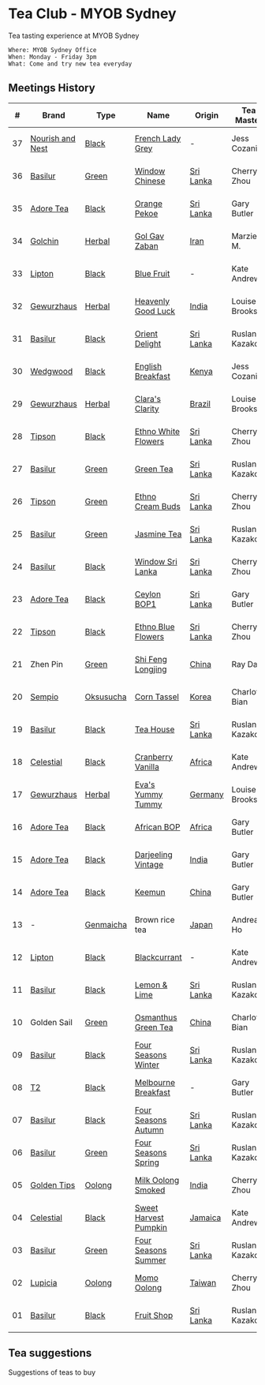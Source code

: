 # Tea Club - MYOB Sydney
Tea tasting experience at MYOB Sydney

```
Where: MYOB Sydney Office
When: Monday - Friday 3pm
What: Come and try new tea everyday
```

## Meetings History

| #  | Brand            | Type        | Name                        | Origin      | Tea Master     | Date     |
|----|------------------|-------------|-----------------------------|-------------|----------------|----------|
| 37 | [Nourish and Nest] | [Black]     | [French Lady Grey]          | -           | Jess Cozanitis | 22-08-16 |
| 36 | [Basilur]        | [Green]     | [Window Chinese]            | [Sri Lanka] | Cherry Zhou    | 19-08-16 |
| 35 | [Adore Tea]      | [Black]     | [Orange Pekoe]              | [Sri Lanka] | Gary Butler    | 18-08-16 |
| 34 | [Golchin]        | [Herbal]    | [Gol Gav Zaban]             | [Iran]      | Marzieh M.     | 17-08-16 |
| 33 | [Lipton]         | [Black]     | [Blue Fruit]                | -           | Kate Andrews   | 16-08-16 |
| 32 | [Gewurzhaus]     | [Herbal]    | [Heavenly Good Luck]        | [India]     | Louise Brooks  | 15-08-16 |
| 31 | [Basilur]        | [Black]     | [Orient Delight]            | [Sri Lanka] | Ruslan Kazakov | 12-08-16 |
| 30 | [Wedgwood]       | [Black]     | [English Breakfast]         | [Kenya]     | Jess Cozanitis | 10-08-16 |
| 29 | [Gewurzhaus]     | [Herbal]    | [Clara's Clarity]           | [Brazil]    | Louise Brooks  | 09-08-16 |
| 28 | [Tipson]         | [Black]     | [Ethno White Flowers]       | [Sri Lanka] | Cherry Zhou    | 02-08-16 |
| 27 | [Basilur]        | [Green]     | [Green Tea]                 | [Sri Lanka] | Ruslan Kazakov | 29-07-16 |
| 26 | [Tipson]         | [Green]     | [Ethno Cream Buds]          | [Sri Lanka] | Cherry Zhou    | 27-07-16 |
| 25 | [Basilur]        | [Green]     | [Jasmine Tea]               | [Sri Lanka] | Ruslan Kazakov | 26-07-16 |
| 24 | [Basilur]        | [Black]     | [Window Sri Lanka]          | [Sri Lanka] | Cherry Zhou    | 21-07-16 |
| 23 | [Adore Tea]      | [Black]     | [Ceylon BOP1]               | [Sri Lanka] | Gary Butler    | 20-07-16 |
| 22 | [Tipson]         | [Black]     | [Ethno Blue Flowers]        | [Sri Lanka] | Cherry Zhou    | 19-07-16 |
| 21 | Zhen Pin         | [Green]     | [Shi Feng Longjing]         | [China]     | Ray Dai        | 18-07-16 |
| 20 | [Sempio]         | [Oksusucha] | [Corn Tassel]               | [Korea]     | Charlotte Bian | 15-07-16 |
| 19 | [Basilur]        | [Black]     | [Tea House]                 | [Sri Lanka] | Ruslan Kazakov | 14-07-16 |
| 18 | [Celestial]      | [Black]     | [Cranberry Vanilla]         | [Africa]    | Kate Andrews   | 13-07-16 |
| 17 | [Gewurzhaus]     | [Herbal]    | [Eva's Yummy Tummy]         | [Germany]   | Louise Brooks  | 12-07-16 |
| 16 | [Adore Tea]      | [Black]     | [African BOP]               | [Africa]    | Gary Butler    | 11-07-16 |
| 15 | [Adore Tea]      | [Black]     | [Darjeeling Vintage]        | [India]     | Gary Butler    | 08-07-16 |
| 14 | [Adore Tea]      | [Black]     | [Keemun]                    | [China]     | Gary Butler    | 07-07-16 |
| 13 | -                | [Genmaicha] | Brown rice tea              | [Japan]     | Andrea Ho      | 07-07-16 |
| 12 | [Lipton]         | [Black]     | [Blackcurrant]              | -           | Kate Andrews   | 06-07-16 |
| 11 | [Basilur]        | [Black]     | [Lemon & Lime]              | [Sri Lanka] | Ruslan Kazakov | 01-07-16 |
| 10 | Golden Sail      | [Green]     | [Osmanthus Green Tea]       | [China]     | Charlotte Bian | 30-06-16 |
| 09 | [Basilur]        | [Black]     | [Four Seasons Winter]       | [Sri Lanka] | Ruslan Kazakov | 29-06-16 |
| 08 | [T2]             | [Black]     | [Melbourne Breakfast]       | -           | Gary Butler    | 28-06-16 |
| 07 | [Basilur]        | [Black]     | [Four Seasons Autumn]       | [Sri Lanka] | Ruslan Kazakov | 27-06-16 |
| 06 | [Basilur]        | [Green]     | [Four Seasons Spring]       | [Sri Lanka] | Ruslan Kazakov | 24-06-16 |
| 05 | [Golden Tips]    | [Oolong]    | [Milk Oolong Smoked]        | [India]     | Cherry Zhou    | 23-06-16 |
| 04 | [Celestial]      | [Black]     | [Sweet Harvest Pumpkin]     | [Jamaica]   | Kate Andrews   | 22-06-16 |
| 03 | [Basilur]        | [Green]     | [Four Seasons Summer]       | [Sri Lanka] | Ruslan Kazakov | 21-06-16 |
| 02 | [Lupicia]        | [Oolong]    | [Momo Oolong]               | [Taiwan]    | Cherry Zhou    | 20-06-16 |
| 01 | [Basilur]        | [Black]     | [Fruit Shop]                | [Sri Lanka] | Ruslan Kazakov | 20-06-16 |

## Tea suggestions
Suggestions of teas to buy

<!-- Brand -->
[Adore Tea]: http://adoretea.com.au
[Basilur]: http://www.basilurshop.com.au
[Celestial]: http://www.celestialseasonings.com
[Gewurzhaus]: http://www.gewurzhaus.com.au
[Golchin]: http://www.golchin-tea.com
[Golden Tips]: http://www.goldentipstea.com
[Lipton]: http://www.liptontea.com
[Lupicia]: http://www.lupicia.com.au
[Nourish and Nest]: http://nourish-and-nest.myshopify.com
[Sempio]: http://www.sempio.com
[T2]: http://www.t2tea.com
[Tipson]: http://www.tipsontea.com
[Wedgwood]: http://www.wedgwood.com.au

<!-- Name -->
[French Lady Grey]: http://nourish-and-nest.myshopify.com/products/french-lady-grey-organic-tea
[Window Chinese]: http://www.basilurshop.com.au/basilur/window-collection-t-caddy-lt-chinese
[Orange Pekoe]: http://adoretea.com.au/New-Tea/Organic-Ceylon-Orange-Pekoe.html
[Gol Gav Zaban]: http://turmericsaffron.blogspot.com.au/2010/03/gol-gav-zaban-persian-herbal-flower-tea.html
[Blue Fruit]: http://www.made-in-scandinavian.com/store/p1065/Lipton_Blue_Fruit_20_-Tea_Bags_%2F_Pack_Made_in_Europe.html
[Heavenly Good Luck]: https://gewurzhaus.com.au/product/heavenly-good-luck-tea-90g-l
[Orient Delight]: http://www.basilurtea.com.au/tea_collection/oriental_collection/oriental-collection-lt-oriental-delight-100g.html
[English Breakfast]: https://www.wedgwood.com.au/wedgwood-tea-english-breakfast-140g-caddy.html
[Clara's Clarity]: http://www.gewurzhaus.com.au/professor_claras_clarity_tea
[Ethno White Flowers]: http://www.basilurshop.com.au/tipson/ethno-collection-100g-t-caddy-white-flowers
[Green Tea]: http://www.basilurtea.com.au/tea_collection/fruits_and_flower/two-layer-t-caddy-lt-jasmine-green-tea-125g.html
[Ethno Cream Buds]: http://www.basilurshop.com.au/tipson/ethno-collection-100g-t-caddy-cream-buds
[Jasmine Tea]: http://www.basilurtea.com.au/tea_collection/fruits_and_flower/two-layer-t-caddy-lt-jasmine-green-tea-125g.html
[Window Sri Lanka]: http://www.basilurshop.com.au/basilur/window-collection-t-caddy-lt-sri-lanka
[Ceylon BOP1]: http://adoretea.com.au/Black/Black-Tea/Ceylon-BOP1.html
[Ethno Blue Flowers]: http://www.basilurshop.com.au/tipson/ethno-collection-100g-t-caddy-blue-flowers
[Shi Feng Longjing]: https://en.wikipedia.org/wiki/Longjing_tea
[Corn Tassel]: http://www.sempio.com/eng/products/View.asp?mc=020101&cate1=PDZZ&cate2=PDZZ4
[Tea House]: http://www.basilurshop.com.au/basilur/festive-collection-100g-lt-tea-house
[Cranberry Vanilla]: http://www.celestialseasonings.com/products/herbal/cranberry-vanilla-wonderland
[Eva's Yummy Tummy]: http://www.gewurzhaus.com.au/evas_yummy_tummy_tea
[African BOP]: http://adoretea.com.au/African-BOP-Teza-Estate.html
[Darjeeling Vintage]: http://adoretea.com.au/Black/Black-Tea/Darjeeling-Vintage.html
[Keemun]: http://adoretea.com.au/Black/Black-Tea/Keemun.html
[Blackcurrant]: http://www.made-in-scandinavian.com/store/p1064/Lipton_Blackcurrant_20_-Tea_Bags_%2F_Pack_Made_in_Europe.html
[Lemon & Lime]: http://www.basilurshop.com.au/magic-fruits-packet-lt-lemon-lime-100g
[Osmanthus Green Tea]: http://www.teaspring.com/Osmanthus-Flower.asp
[Four Seasons Winter]: http://www.basilurtea.com.au/tea_collection/four_seasons/four-seasons-t-caddy-lt-winter-tea-125g.html
[Melbourne Breakfast]: http://www.t2tea.com/en/au/tea/melbourne-breakfast-loose-leaf-gift-cube-T125AE023.html
[Four Seasons Autumn]: http://www.basilurtea.com.au/tea_collection/four_seasons/four-seasons-t-caddy-lt-autumn-tea-125g.html
[Four Seasons Spring]: http://www.basilurshop.com.au/four-seasons-t-caddy-lt-spring-tea-125g
[Milk Oolong Smoked]: http://www.eicfinefoods.com/products/milk-oolong-tea-pouch-100g
[Sweet Harvest Pumpkin]: http://www.celestialseasonings.com/products/black/sweet-harvest-pumpkin
[Four Seasons Summer]: http://www.basilurtea.com.au/tea_collection/four_seasons/four-seasons-packet-lt-summer-tea-100g.html
[Momo Oolong]: https://usa.lupicia.com/category/select/cid/308/pid/9383/language/en
[Fruit Shop]: http://www.basilurshop.com.au/basilur/festive-collection-100g-lt-fruit-shop

<!-- Type -->
[Black]: https://en.wikipedia.org/wiki/Black_tea
[Genmaicha]: https://en.wikipedia.org/wiki/Genmaicha
[Green]: https://en.wikipedia.org/wiki/Green_tea
[Herbal]: https://en.wikipedia.org/wiki/Herbal_tea
[Oksusucha]: https://en.wikipedia.org/wiki/Oksusucha
[Oolong]: https://en.wikipedia.org/wiki/Oolong
[White]: https://en.wikipedia.org/wiki/White_tea

<!-- Origin -->
[Africa]: https://en.wikipedia.org/wiki/Africa
[Australia]: https://en.wikipedia.org/wiki/Australia
[Brazil]: https://en.wikipedia.org/wiki/Brazil
[China]: https://en.wikipedia.org/wiki/China
[Germany]: https://en.wikipedia.org/wiki/Germany
[India]: https://en.wikipedia.org/wiki/India
[Iran]: https://en.wikipedia.org/wiki/Iran
[Jamaica]: https://en.wikipedia.org/wiki/Jamaica
[Japan]: https://en.wikipedia.org/wiki/Japan
[Kenya]: https://en.wikipedia.org/wiki/Kenya
[Korea]: https://en.wikipedia.org/wiki/Korea
[Sri Lanka]: https://en.wikipedia.org/wiki/Sri_Lanka
[Taiwan]: https://en.wikipedia.org/wiki/Taiwan
